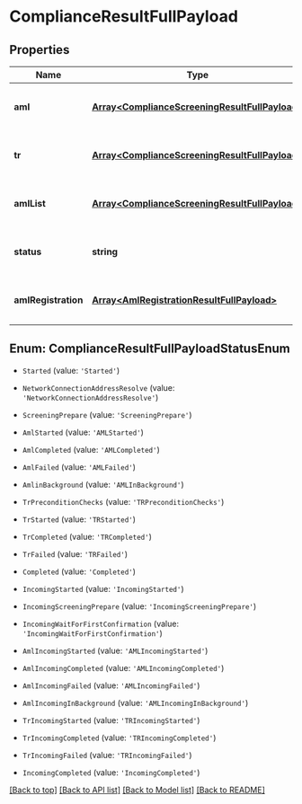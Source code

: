 # ComplianceResultFullPayload

## Properties

|Name | Type | Description | Notes|
|------------ | ------------- | ------------- | -------------|
|**aml** | [**Array&lt;ComplianceScreeningResultFullPayload&gt;**](ComplianceScreeningResultFullPayload.md) | The end result of the AML screening. | [optional] [default to undefined]|
|**tr** | [**Array&lt;ComplianceScreeningResultFullPayload&gt;**](ComplianceScreeningResultFullPayload.md) | The result of the Travel Rule screening. | [optional] [default to undefined]|
|**amlList** | [**Array&lt;ComplianceScreeningResultFullPayload&gt;**](ComplianceScreeningResultFullPayload.md) | The list of all results of the AML screening. | [optional] [default to undefined]|
|**status** | **string** | Status of compliance result screening. | [optional] [default to undefined]|
|**amlRegistration** | [**Array&lt;AmlRegistrationResultFullPayload&gt;**](AmlRegistrationResultFullPayload.md) | The results of the AML address registration. | [optional] [default to undefined]|


## Enum: ComplianceResultFullPayloadStatusEnum


* `Started` (value: `'Started'`)

* `NetworkConnectionAddressResolve` (value: `'NetworkConnectionAddressResolve'`)

* `ScreeningPrepare` (value: `'ScreeningPrepare'`)

* `AmlStarted` (value: `'AMLStarted'`)

* `AmlCompleted` (value: `'AMLCompleted'`)

* `AmlFailed` (value: `'AMLFailed'`)

* `AmlinBackground` (value: `'AMLInBackground'`)

* `TrPreconditionChecks` (value: `'TRPreconditionChecks'`)

* `TrStarted` (value: `'TRStarted'`)

* `TrCompleted` (value: `'TRCompleted'`)

* `TrFailed` (value: `'TRFailed'`)

* `Completed` (value: `'Completed'`)

* `IncomingStarted` (value: `'IncomingStarted'`)

* `IncomingScreeningPrepare` (value: `'IncomingScreeningPrepare'`)

* `IncomingWaitForFirstConfirmation` (value: `'IncomingWaitForFirstConfirmation'`)

* `AmlIncomingStarted` (value: `'AMLIncomingStarted'`)

* `AmlIncomingCompleted` (value: `'AMLIncomingCompleted'`)

* `AmlIncomingFailed` (value: `'AMLIncomingFailed'`)

* `AmlIncomingInBackground` (value: `'AMLIncomingInBackground'`)

* `TrIncomingStarted` (value: `'TRIncomingStarted'`)

* `TrIncomingCompleted` (value: `'TRIncomingCompleted'`)

* `TrIncomingFailed` (value: `'TRIncomingFailed'`)

* `IncomingCompleted` (value: `'IncomingCompleted'`)





[[Back to top]](#) [[Back to API list]](../../README.md#documentation-for-api-endpoints) [[Back to Model list]](../../README.md#documentation-for-models) [[Back to README]](../../README.md)
